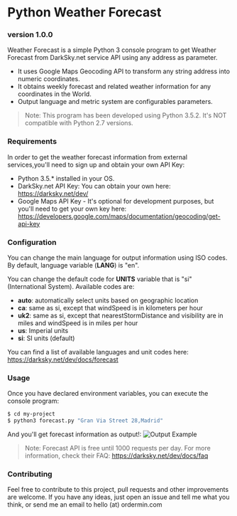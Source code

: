 # Python Weather Forecast
### version 1.0.0
Weather Forecast is a simple Python 3 console program to get Weather Forecast from DarkSky.net service API using any address as parameter. 

  - It uses Google Maps Geocoding API to transform any string address into numeric coordinates.
  - It obtains weekly forecast and related weather information for any coordinates in the World.
  - Output language and metric system are configurables parameters.

> Note: This program has been developed using Python 3.5.2. It's NOT compatible with Python 2.7 versions.

### Requirements

In order to get the weather forecast information from external services,you'll need to sign up and obtain your own API Key:
* Python 3.5.* installed in your OS.
* DarkSky.net API Key: You can obtain your own here: https://darksky.net/dev/
* Google Maps API Key - It's optional for development purposes, but you'll need to get your own key here: https://developers.google.com/maps/documentation/geocoding/get-api-key

### Configuration
You can change the main language for output information using ISO codes. By default, language variable (**LANG**) is "en". 

You can change the default code for **UNITS** variable that is "si" (International System). Available codes are: 
- **auto**: automatically select units based on geographic location
- **ca**: same as si, except that windSpeed is in kilometers per hour
- **uk2**: same as si, except that nearestStormDistance and visibility are in miles and windSpeed is in miles per hour
- **us**: Imperial units
- **si**: SI units (default)

You can find a list of available languages and unit codes here: https://darksky.net/dev/docs/forecast

### Usage
Once you have declared environment variables, you can execute the console program:

```sh
$ cd my-project
$ python3 forecast.py "Gran Via Street 28,Madrid"
```
And you'll get forecast information as output!:
![Output Example](http://ordermin.com/images/python-weather-forecast-output.png)

> Note: Forecast API is free until 1000 requests per day. For more information, check their FAQ: https://darksky.net/dev/docs/faq

### Contributing
Feel free to contribute to this project, pull requests and other improvements are welcome. If you have any ideas, just open an issue and tell me what you think, or send me an email to hello (at) ordermin.com







